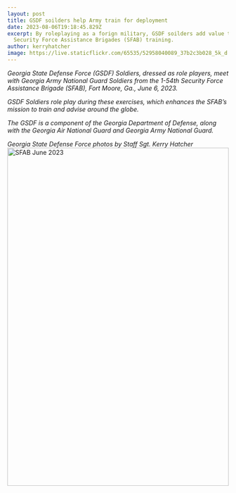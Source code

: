 ```yaml
---
layout: post
title: GSDF soilders help Army train for deployment
date: 2023-08-06T19:18:45.829Z
excerpt: By roleplaying as a forign military, GSDF soilders add value to
  Security Force Assistance Brigades (SFAB) training.
author: kerryhatcher
image: https://live.staticflickr.com/65535/52958040089_37b2c3b028_5k_d.jpg
---
```

*Georgia State Defense Force (GSDF) Soldiers, dressed as role players, meet with Georgia Army National Guard Soldiers from the 1-54th Security Force Assistance Brigade (SFAB), Fort Moore, Ga., June 6, 2023.*

*GSDF Soldiers role play during these exercises, which enhances the SFAB’s mission to train and advise around the globe.* 

*The GSDF is a component of the Georgia Department of Defense, along with the Georgia Air National Guard and Georgia Army National Guard.* 

*Georgia State Defense Force photos by Staff Sgt. Kerry Hatcher*
<a data-flickr-embed="true" data-header="true" data-footer="true" href="https://www.flickr.com/photos/georgia_state_defense_force/albums/72177720308862180" title="SFAB June 2023"><img src="https://live.staticflickr.com/65535/52958276130_f543ff7f9a_b.jpg" width="100%" height="768" alt="SFAB June 2023"/></a><script async src="//embedr.flickr.com/assets/client-code.js" charset="utf-8"></script>
